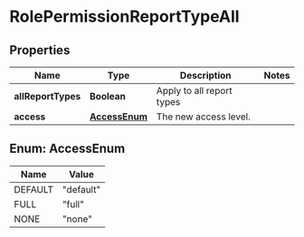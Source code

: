 

# RolePermissionReportTypeAll

## Properties

Name | Type | Description | Notes
------------ | ------------- | ------------- | -------------
**allReportTypes** | **Boolean** | Apply to all report types | 
**access** | [**AccessEnum**](#AccessEnum) | The new access level. | 



## Enum: AccessEnum

Name | Value
---- | -----
DEFAULT | &quot;default&quot;
FULL | &quot;full&quot;
NONE | &quot;none&quot;



